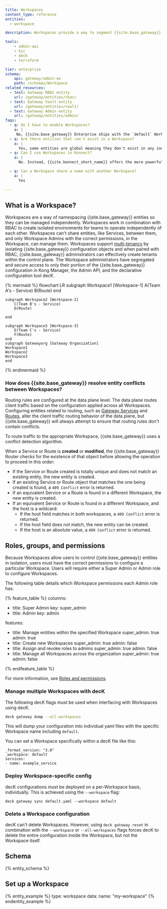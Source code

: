 ```yaml
---
title: Workspaces
content_type: reference
entities:
  - workspace

description: Workspaces provide a way to segment {{site.base_gateway}} entities. Entities in a Workspace are isolated from those in other Workspaces.

tools:
    - admin-api
    - kic
    - deck
    - terraform

tier: enterprise
schema:
    api: gateway/admin-ee
    path: /schemas/Workspace
related_resources:
  - text: Gateway RBAC entity
    url: /gateway/entities/rbac/
  - text: Gateway Vault entity
    url: /gateway/entities/vault/
  - text: Gateway Admin entity
    url: /gateway/entities/admin/
faqs:
  - q: Do I have to enable Workspaces? 
    a: |
     No, {{site.base_gateway}} Enterprise ships with the `default` Workspace, which contains any global {{site.base_gateway}} configuration. 
  - q: Are there entities that can't exist in a Workspace?
    a: |
      Yes, some entities are global meaning they don't exist in any individual Workspace. For example `ca_certificates`.
  - q: Can I use Workspaces in Konnect?
    a: |
      No. Instead, {{site.konnect_short_name}} offers the more powerful [Consumer Groups](/gateway/entities/consumer-group/) to organize and categorize of Consumers (users or applications) within an API ecosystem 

  - q: Can a Workspace share a name with another Workspace?
    a: |
      Yes
  
---
```



## What is a Workspace?

Workspaces are a way of namespacing {{site.base_gateway}} entities so they can be managed independently. Workspaces work in combination with RBAC to create isolated environments for teams to operate independently of each other. Workspaces can't share entities, like Services, between them, and only Workspace Admins with the correct permissions, in the Workspace, can manage them. Workspaces support [multi-tenancy](/gateway/multi-tenancy) by isolating {{site.base_gateway}} configuration objects and when paired with RBAC, {{site.base_gateway}} administrators can effectively create tenants within the control plane. The Workspace administrators have segregated and secure access to only their portion of the {{site.base_gateway}} configuration in Kong Manager, the Admin API, and the declarative configuration tool decK.


{% mermaid %}
flowchart LR
    subgraph Workspace1 [Workspace-1]
        A(Team A's - Service)
        B(Route)
    end 

    subgraph Workspace2 [Workspace-2]
        C(Team B's - Service)
        D(Route)

    end

    subgraph Workspace3 [Workspace-3]
        E(Team C's - Service)
        F(Route)
    end
    subgraph Gatewayorg [Gateway Organization]
    Workspace1
    Workspace2
    Workspace3
    end
 
{% endmermaid %}



### How does {{site.base_gateway}} resolve entity conflicts between Workspaces?

Routing rules are configured at the data plane level. The data plane routes client traffic based on the configuration applied across all Workspaces. Configuring entities related to routing, such as [Gateway Services](/gateway/entities/service/) and [Routes](/gateway/entities/route/), alter the client traffic routing behavior of the data plane, but {{site.base_gateway}} will always attempt to ensure that routing rules don't contain conflicts. 

To route traffic to the appropriate Workspace, {{site.base_gateway}} uses a conflict detection algorithm.

When a Service or Route is **created** or **modified**, the {{site.base_gateway}} Router checks for the existence of that object before allowing the operation to proceed in this order:

* If the Service or Route created is totally unique and does not match an existing entity, the new entity is created. 
* If an existing Service or Route object that matches the one being created is found, a `409 Conflict` error is returned. 
* If an equivalent Service or a Route is found in a different Workspace, the new entity is created.
* If an equivalent Service or Route is found in a different Workspace, and the host is a wildcard: 
  * If the host field matches in both workspaces, a `409 Conflict` error is returned.
  * If the host field does not match, the new entity can be created.
  * If the host is an absolute value, a `409 Conflict` error is returned.

 

## Roles, groups, and permissions

Because Workspaces allow users to control {{site.base_gateway}} entities in isolation, users must have the correct permissions to configure a particular Workspace. Users will require either a Super Admin or Admin role to configure Workspaces. 

The following table details which Workspace permissions each Admin role has:
<!-- vale off -->
{% feature_table %}
columns:
  - title: Super Admin
    key: super_admin
  - title: Admin
    key: admin

features:

  - title: Manage entities within the specified Workspace
    super_admin: true
    admin: true
  - title: Create new Workspaces
    super_admin: true
    admin: false
  - title: Assign and revoke roles to admins
    super_admin: true
    admin: false
  - title: Manage all Workspaces across the organization
    super_admin: true
    admin: false

{% endfeature_table %}
<!-- vale on -->
For more information, see [Roles and permissions](/gateway/entities/rbac/).


### Manage multiple Workspaces with decK 

The following decK flags must be used when interfacing with Workspaces using decK. 

```sh
deck gateway dump --all-workspaces
```
This will dump your configuration into individual yaml files with the specific Workspace name including `default`. 

You can set a Workspace specifically within a decK file like this: 

```
_format_version: "3.0"
_workspace: default
services:
- name: example_service
```
### Deploy Workspace-specific config 

decK configurations must be deployed on a per-Workspace basis, individually. This is achieved using the `--workspace` flag: 

`deck gateway sync default.yaml --workspace default`


### Delete a Workspace configuration

decK can't delete Workspaces. However, using `deck gateway reset` in combination with the `--workspace` or `--all-workspaces` flags forces decK to delete the entire configuration inside the Workspace, but not the Workspace itself.


## Schema

{% entity_schema %}

## Set up a Workspace

{% entity_example %}
type: workspace
data:
  name: "my-workspace"
{% endentity_example %}

